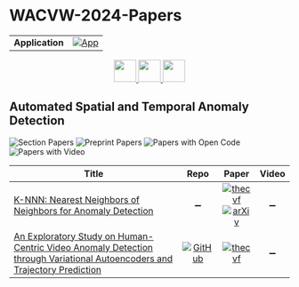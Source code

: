 # WACVW-2024-Papers

<table>
    <tr>
        <td><strong>Application</strong></td>
        <td>
            <a href="https://huggingface.co/spaces/DmitryRyumin/NewEraAI-Papers" style="float:left;">
                <img src="https://img.shields.io/badge/🤗-NewEraAI--Papers-FFD21F.svg" alt="App" />
            </a>
        </td>
    </tr>
</table>

<div align="center">
    <a href="https://github.com/DmitryRyumin/WACV-2024-Papers/blob/main/sections/2024/workshops/w_ll_and_v_models_for_autonomous_driving.md">
        <img src="https://cdn.jsdelivr.net/gh/DmitryRyumin/NewEraAI-Papers@main/images/left.svg" width="40" alt="" />
    </a>
    <a href="https://github.com/DmitryRyumin/WACV-2024-Papers/">
        <img src="https://cdn.jsdelivr.net/gh/DmitryRyumin/NewEraAI-Papers@main/images/home.svg" width="40" alt="" />
    </a>
    <a href="https://github.com/DmitryRyumin/WACV-2024-Papers/blob/main/sections/2024/workshops/w_manipulation_adversarial_and_presentation_attacks_in_biometrics.md">
        <img src="https://cdn.jsdelivr.net/gh/DmitryRyumin/NewEraAI-Papers@main/images/right.svg" width="40" alt="" />
    </a>
</div>

## Automated Spatial and Temporal Anomaly Detection

![Section Papers](https://img.shields.io/badge/Section%20Papers-soon-42BA16) ![Preprint Papers](https://img.shields.io/badge/Preprint%20Papers-soon-b31b1b) ![Papers with Open Code](https://img.shields.io/badge/Papers%20with%20Open%20Code-soon-1D7FBF) ![Papers with Video](https://img.shields.io/badge/Papers%20with%20Video-soon-FF0000)

| **Title** | **Repo** | **Paper** | **Video** |
|-----------|:--------:|:---------:|:---------:|
| [K-NNN: Nearest Neighbors of Neighbors for Anomaly Detection](https://openaccess.thecvf.com/content/WACV2024W/ASTAD/html/Nizan_K-NNN_Nearest_Neighbors_of_Neighbors_for_Anomaly_Detection_WACVW_2024_paper.html) | :heavy_minus_sign: | [![thecvf](https://img.shields.io/badge/pdf-thecvf-7395C5.svg)](https://openaccess.thecvf.com/content/WACV2024W/ASTAD/papers/Nizan_K-NNN_Nearest_Neighbors_of_Neighbors_for_Anomaly_Detection_WACVW_2024_paper.pdf) <br /> [![arXiv](https://img.shields.io/badge/arXiv-2305.17695-b31b1b.svg)](http://arxiv.org/abs/2305.17695) | :heavy_minus_sign: |
| [An Exploratory Study on Human-Centric Video Anomaly Detection through Variational Autoencoders and Trajectory Prediction](https://openaccess.thecvf.com/content/WACV2024W/ASTAD/html/Noghre_An_Exploratory_Study_on_Human-Centric_Video_Anomaly_Detection_Through_Variational_WACVW_2024_paper.html) | [![GitHub](https://img.shields.io/github/stars/TeCSAR-UNCC/TSGAD?style=flat)](https://github.com/TeCSAR-UNCC/TSGAD) | [![thecvf](https://img.shields.io/badge/pdf-thecvf-7395C5.svg)](https://openaccess.thecvf.com/content/WACV2024W/ASTAD/papers/Noghre_An_Exploratory_Study_on_Human-Centric_Video_Anomaly_Detection_Through_Variational_WACVW_2024_paper.pdf) | :heavy_minus_sign: |
